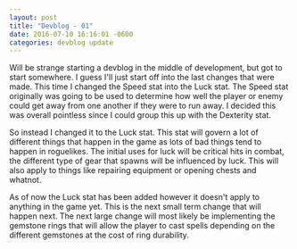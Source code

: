 ```yaml
---
layout: post
title: "Devblog - 01"
date: 2016-07-10 16:16:01 -0600
categories: devblog update
---
```


Will be strange starting a devblog in the middle of development, but got to start somewhere. I guess I'll just start off into the last changes that were made. This time I changed the Speed stat into the Luck stat. The Speed stat originally was going to be used to determine how well the player or enemy could get away from one another if they were to run away. I decided this was overall pointless since I could group this up with the Dexterity stat.

So instead I changed it to the Luck stat. This stat will govern a lot of different things that happen in the game as lots of bad things tend to happen in roguelikes. The initial uses for luck will be critical hits in combat, the different type of gear that spawns will be influenced by luck. This will also apply to things like repairing equipment or opening chests and whatnot.

As of now the Luck stat has been added however it doesn't apply to anything in the game yet. This is the next small term change that will happen next. The next large change will most likely be implementing the gemstone rings that will allow the player to cast spells depending on the different gemstones at the cost of ring durability.
